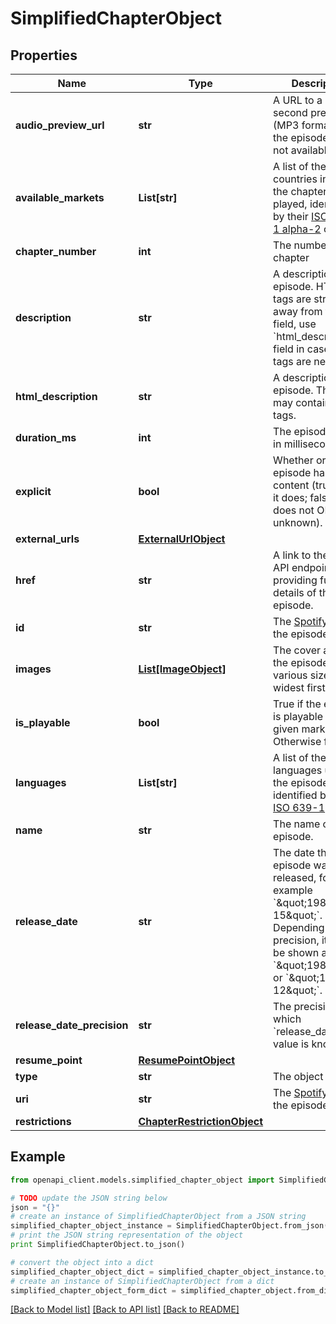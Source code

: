 # SimplifiedChapterObject


## Properties
Name | Type | Description | Notes
------------ | ------------- | ------------- | -------------
**audio_preview_url** | **str** | A URL to a 30 second preview (MP3 format) of the episode. &#x60;null&#x60; if not available.  | 
**available_markets** | **List[str]** | A list of the countries in which the chapter can be played, identified by their [ISO 3166-1 alpha-2](http://en.wikipedia.org/wiki/ISO_3166-1_alpha-2) code.  | [optional] 
**chapter_number** | **int** | The number of the chapter  | 
**description** | **str** | A description of the episode. HTML tags are stripped away from this field, use &#x60;html_description&#x60; field in case HTML tags are needed.  | 
**html_description** | **str** | A description of the episode. This field may contain HTML tags.  | 
**duration_ms** | **int** | The episode length in milliseconds.  | 
**explicit** | **bool** | Whether or not the episode has explicit content (true &#x3D; yes it does; false &#x3D; no it does not OR unknown).  | 
**external_urls** | [**ExternalUrlObject**](ExternalUrlObject.md) |  | 
**href** | **str** | A link to the Web API endpoint providing full details of the episode.  | 
**id** | **str** | The [Spotify ID](/documentation/web-api/concepts/spotify-uris-ids) for the episode.  | 
**images** | [**List[ImageObject]**](ImageObject.md) | The cover art for the episode in various sizes, widest first.  | 
**is_playable** | **bool** | True if the episode is playable in the given market. Otherwise false.  | 
**languages** | **List[str]** | A list of the languages used in the episode, identified by their [ISO 639-1](https://en.wikipedia.org/wiki/ISO_639) code.  | 
**name** | **str** | The name of the episode.  | 
**release_date** | **str** | The date the episode was first released, for example &#x60;\&quot;1981-12-15\&quot;&#x60;. Depending on the precision, it might be shown as &#x60;\&quot;1981\&quot;&#x60; or &#x60;\&quot;1981-12\&quot;&#x60;.  | 
**release_date_precision** | **str** | The precision with which &#x60;release_date&#x60; value is known.  | 
**resume_point** | [**ResumePointObject**](ResumePointObject.md) |  | 
**type** | **str** | The object type.  | 
**uri** | **str** | The [Spotify URI](/documentation/web-api/concepts/spotify-uris-ids) for the episode.  | 
**restrictions** | [**ChapterRestrictionObject**](ChapterRestrictionObject.md) |  | [optional] 

## Example

```python
from openapi_client.models.simplified_chapter_object import SimplifiedChapterObject

# TODO update the JSON string below
json = "{}"
# create an instance of SimplifiedChapterObject from a JSON string
simplified_chapter_object_instance = SimplifiedChapterObject.from_json(json)
# print the JSON string representation of the object
print SimplifiedChapterObject.to_json()

# convert the object into a dict
simplified_chapter_object_dict = simplified_chapter_object_instance.to_dict()
# create an instance of SimplifiedChapterObject from a dict
simplified_chapter_object_form_dict = simplified_chapter_object.from_dict(simplified_chapter_object_dict)
```
[[Back to Model list]](../README.md#documentation-for-models) [[Back to API list]](../README.md#documentation-for-api-endpoints) [[Back to README]](../README.md)


